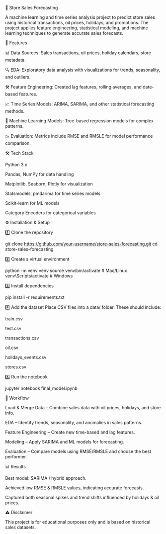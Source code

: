 🛒 Store Sales Forecasting

A machine learning and time series analysis project to predict store sales using historical transactions, oil prices, holidays, and promotions. The project applies feature engineering, statistical modeling, and machine learning techniques to generate accurate sales forecasts.

📌 Features

📊 Data Sources: Sales transactions, oil prices, holiday calendars, store metadata.

🔍 EDA: Exploratory data analysis with visualizations for trends, seasonality, and outliers.

🛠 Feature Engineering: Created lag features, rolling averages, and date-based features.

📈 Time Series Models: ARIMA, SARIMA, and other statistical forecasting methods.

🤖 Machine Learning Models: Tree-based regression models for complex patterns.

📉 Evaluation: Metrics include RMSE and RMSLE for model performance comparison.

🛠 Tech Stack

Python 3.x

Pandas, NumPy for data handling

Matplotlib, Seaborn, Plotly for visualization

Statsmodels, pmdarima for time series models

Scikit-learn for ML models

Category Encoders for categorical variables


⚙ Installation & Setup

1️⃣ Clone the repository

git clone https://github.com/your-username/store-sales-forecasting.git
cd store-sales-forecasting


2️⃣ Create a virtual environment

python -m venv venv
source venv/bin/activate    # Mac/Linux
venv\Scripts\activate       # Windows


3️⃣ Install dependencies

pip install -r requirements.txt


4️⃣ Add the dataset
Place CSV files into a data/ folder. These should include:

train.csv

test.csv

transactions.csv

oil.csv

holidays_events.csv

stores.csv

5️⃣ Run the notebook

jupyter notebook final_model.ipynb

🧠 Workflow

Load & Merge Data – Combine sales data with oil prices, holidays, and store info.

EDA – Identify trends, seasonality, and anomalies in sales patterns.

Feature Engineering – Create new time-based and lag features.

Modeling – Apply SARIMA and ML models for forecasting.

Evaluation – Compare models using RMSE/RMSLE and choose the best performer.

📊 Results

Best model: SARIMA / hybrid approach.

Achieved low RMSE & RMSLE values, indicating accurate forecasts.

Captured both seasonal spikes and trend shifts influenced by holidays & oil prices.

⚠ Disclaimer

This project is for educational purposes only and is based on historical sales datasets.